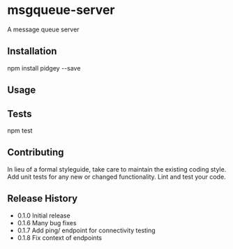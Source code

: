msgqueue-server
=========

A message queue server

## Installation

  npm install pidgey --save

## Usage

## Tests

  npm test

## Contributing

In lieu of a formal styleguide, take care to maintain the existing coding style.
Add unit tests for any new or changed functionality. Lint and test your code.

## Release History

* 0.1.0 Initial release
* 0.1.6 Many bug fixes
* 0.1.7 Add ping/ endpoint for connectivity testing
* 0.1.8 Fix context of endpoints